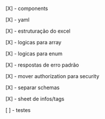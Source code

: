 [X] - components

[X] - yaml

[X] - estruturação do excel

[X] - logicas para array

[X] - logicas para enum

[X] - respostas de erro padrão

[X] - mover authorization para security

[X] - separar schemas

[X] - sheet de infos/tags

[ ] - testes
